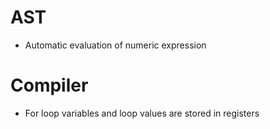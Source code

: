 # AST
- Automatic evaluation of numeric expression
# Compiler
- For loop variables and loop values are stored in registers
